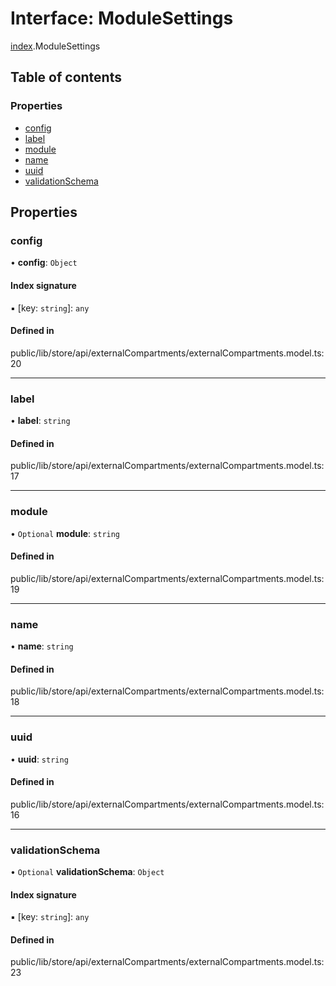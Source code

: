 # Interface: ModuleSettings

[index](../wiki/index).ModuleSettings

## Table of contents

### Properties

- [config](../wiki/index.ModuleSettings#config)
- [label](../wiki/index.ModuleSettings#label)
- [module](../wiki/index.ModuleSettings#module)
- [name](../wiki/index.ModuleSettings#name)
- [uuid](../wiki/index.ModuleSettings#uuid)
- [validationSchema](../wiki/index.ModuleSettings#validationschema)

## Properties

### config

• **config**: `Object`

#### Index signature

▪ [key: `string`]: `any`

#### Defined in

public/lib/store/api/externalCompartments/externalCompartments.model.ts:20

___

### label

• **label**: `string`

#### Defined in

public/lib/store/api/externalCompartments/externalCompartments.model.ts:17

___

### module

• `Optional` **module**: `string`

#### Defined in

public/lib/store/api/externalCompartments/externalCompartments.model.ts:19

___

### name

• **name**: `string`

#### Defined in

public/lib/store/api/externalCompartments/externalCompartments.model.ts:18

___

### uuid

• **uuid**: `string`

#### Defined in

public/lib/store/api/externalCompartments/externalCompartments.model.ts:16

___

### validationSchema

• `Optional` **validationSchema**: `Object`

#### Index signature

▪ [key: `string`]: `any`

#### Defined in

public/lib/store/api/externalCompartments/externalCompartments.model.ts:23
